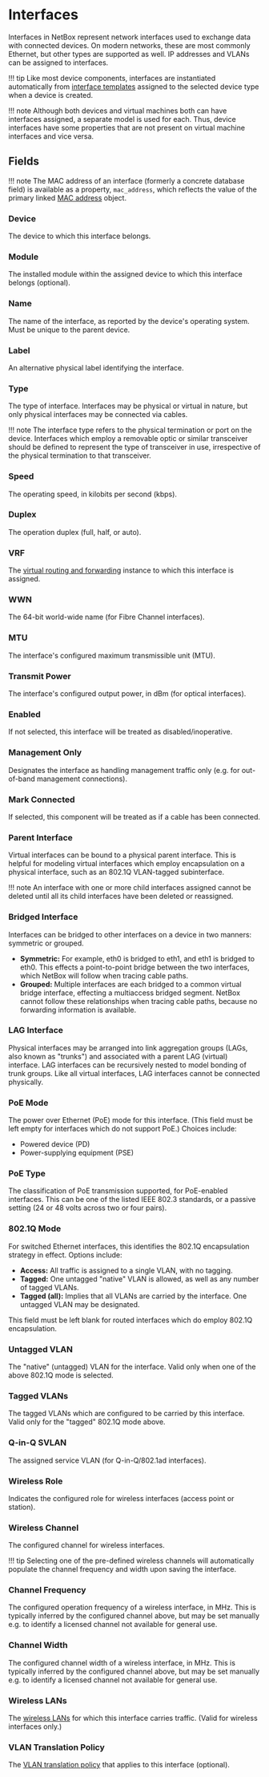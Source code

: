 # Interfaces

Interfaces in NetBox represent network interfaces used to exchange data with connected devices. On modern networks, these are most commonly Ethernet, but other types are supported as well. IP addresses and VLANs can be assigned to interfaces.

!!! tip
    Like most device components, interfaces are instantiated automatically from [interface templates](./interfacetemplate.md) assigned to the selected device type when a device is created.

!!! note
    Although both devices and virtual machines both can have interfaces assigned, a separate model is used for each. Thus, device interfaces have some properties that are not present on virtual machine interfaces and vice versa.

## Fields

!!! note
    The MAC address of an interface (formerly a concrete database field) is available as a property, `mac_address`, which reflects the value of the primary linked [MAC address](./macaddress.md) object.

### Device

The device to which this interface belongs.

### Module

The installed module within the assigned device to which this interface belongs (optional).

### Name

The name of the interface, as reported by the device's operating system. Must be unique to the parent device.

### Label

An alternative physical label identifying the interface.

### Type

The type of interface. Interfaces may be physical or virtual in nature, but only physical interfaces may be connected via cables.

!!! note
    The interface type refers to the physical termination or port on the device. Interfaces which employ a removable optic or similar transceiver should be defined to represent the type of transceiver in use, irrespective of the physical termination to that transceiver.

### Speed

The operating speed, in kilobits per second (kbps).

### Duplex

The operation duplex (full, half, or auto).

### VRF

The [virtual routing and forwarding](../ipam/vrf.md) instance to which this interface is assigned.

### WWN

The 64-bit world-wide name (for Fibre Channel interfaces).

### MTU

The interface's configured maximum transmissible unit (MTU).

### Transmit Power

The interface's configured output power, in dBm (for optical interfaces).

### Enabled

If not selected, this interface will be treated as disabled/inoperative.

### Management Only

Designates the interface as handling management traffic only (e.g. for out-of-band management connections).

### Mark Connected

If selected, this component will be treated as if a cable has been connected.

### Parent Interface

Virtual interfaces can be bound to a physical parent interface. This is helpful for modeling virtual interfaces which employ encapsulation on a physical interface, such as an 802.1Q VLAN-tagged subinterface.

!!! note
    An interface with one or more child interfaces assigned cannot be deleted until all its child interfaces have been deleted or reassigned.

### Bridged Interface

Interfaces can be bridged to other interfaces on a device in two manners: symmetric or grouped.

* **Symmetric:** For example, eth0 is bridged to eth1, and eth1 is bridged to eth0. This effects a point-to-point bridge between the two interfaces, which NetBox will follow when tracing cable paths.
* **Grouped:** Multiple interfaces are each bridged to a common virtual bridge interface, effecting a multiaccess bridged segment. NetBox cannot follow these relationships when tracing cable paths, because no forwarding information is available.

### LAG Interface

Physical interfaces may be arranged into link aggregation groups (LAGs, also known as "trunks") and associated with a parent LAG (virtual) interface. LAG interfaces can be recursively nested to model bonding of trunk groups. Like all virtual interfaces, LAG interfaces cannot be connected physically.

### PoE Mode

The power over Ethernet (PoE) mode for this interface. (This field must be left empty for interfaces which do not support PoE.) Choices include:

* Powered device (PD)
* Power-supplying equipment (PSE)

### PoE Type

The classification of PoE transmission supported, for PoE-enabled interfaces. This can be one of the listed IEEE 802.3 standards, or a passive setting (24 or 48 volts across two or four pairs).

### 802.1Q Mode

For switched Ethernet interfaces, this identifies the 802.1Q encapsulation strategy in effect. Options include:

* **Access:** All traffic is assigned to a single VLAN, with no tagging.
* **Tagged:** One untagged "native" VLAN is allowed, as well as any number of tagged VLANs.
* **Tagged (all):** Implies that all VLANs are carried by the interface. One untagged VLAN may be designated.

This field must be left blank for routed interfaces which do employ 802.1Q encapsulation.

### Untagged VLAN

The "native" (untagged) VLAN for the interface. Valid only when one of the above 802.1Q mode is selected.

### Tagged VLANs

The tagged VLANs which are configured to be carried by this interface. Valid only for the "tagged" 802.1Q mode above.

### Q-in-Q SVLAN

The assigned service VLAN (for Q-in-Q/802.1ad interfaces).

### Wireless Role

Indicates the configured role for wireless interfaces (access point or station).

### Wireless Channel

The configured channel for wireless interfaces.

!!! tip
    Selecting one of the pre-defined wireless channels will automatically populate the channel frequency and width upon saving the interface.

### Channel Frequency

The configured operation frequency of a wireless interface, in MHz. This is typically inferred by the configured channel above, but may be set manually e.g. to identify a licensed channel not available for general use.

### Channel Width

The configured channel width of a wireless interface, in MHz. This is typically inferred by the configured channel above, but may be set manually e.g. to identify a licensed channel not available for general use.

### Wireless LANs

The [wireless LANs](../wireless/wirelesslan.md) for which this interface carries traffic. (Valid for wireless interfaces only.)

### VLAN Translation Policy

The [VLAN translation policy](../ipam/vlantranslationpolicy.md) that applies to this interface (optional).
